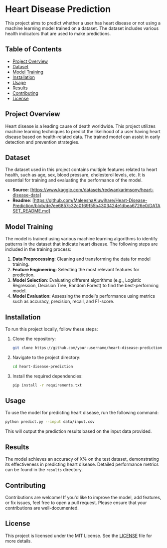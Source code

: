# Heart Disease Prediction

This project aims to predict whether a user has heart disease or not using a machine learning model trained on a dataset. The dataset includes various health indicators that are used to make predictions.

## Table of Contents
- [Project Overview](#project-overview)
- [Dataset](#dataset)
- [Model Training](#model-training)
- [Installation](#installation)
- [Usage](#usage)
- [Results](#results)
- [Contributing](#contributing)
- [License](#license)

## Project Overview
Heart disease is a leading cause of death worldwide. This project utilizes machine learning techniques to predict the likelihood of a user having heart disease based on health-related data. The trained model can assist in early detection and prevention strategies.

## Dataset
The dataset used in this project contains multiple features related to heart health, such as age, sex, blood pressure, cholesterol levels, etc. It is essential for training and evaluating the performance of the model.

- **Source**: [https://www.kaggle.com/datasets/redwankarimsony/heart-disease-data]
- **Readme**: [https://github.com/MaleeshaAluwihare/Heart-Disease-Prediction/blob/de7ee6857c32c0169f55b4303424e1dbea6726e0/DATASET_README.md]

## Model Training
The model is trained using various machine learning algorithms to identify patterns in the dataset that indicate heart disease. The following steps are included in the training process:

1. **Data Preprocessing**: Cleaning and transforming the data for model training.
2. **Feature Engineering**: Selecting the most relevant features for prediction.
3. **Model Selection**: Evaluating different algorithms (e.g., Logistic Regression, Decision Tree, Random Forest) to find the best-performing model.
4. **Model Evaluation**: Assessing the model's performance using metrics such as accuracy, precision, recall, and F1-score.

## Installation
To run this project locally, follow these steps:

1. Clone the repository:
   ```bash
   git clone https://github.com/your-username/heart-disease-prediction.git
   ```
2. Navigate to the project directory:
   ```bash
   cd heart-disease-prediction
   ```
3. Install the required dependencies:
   ```bash
   pip install -r requirements.txt
   ```

## Usage
To use the model for predicting heart disease, run the following command:

```bash
python predict.py --input data/input.csv
```

This will output the prediction results based on the input data provided.

## Results
The model achieves an accuracy of X% on the test dataset, demonstrating its effectiveness in predicting heart disease. Detailed performance metrics can be found in the `results` directory.

## Contributing
Contributions are welcome! If you'd like to improve the model, add features, or fix issues, feel free to open a pull request. Please ensure that your contributions are well-documented.

## License
This project is licensed under the MIT License. See the [LICENSE](LICENSE) file for more details.
